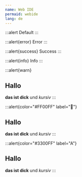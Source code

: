 ```yaml
---
name: Web IDE
permaid: webide
lang: de 
---
```


:::alert
Default
:::

:::alert{error}
Error
:::

:::alert{success}
Success
:::

:::alert{info}
Info
:::

:::alert{warn}
## Hallo 

**das ist dick** und _kursiv_
:::

:::alert{color="#FF00FF" label="🚀"}
## Hallo 

**das ist dick** und _kursiv_
:::

:::alert{color="#3300FF" label="A"}
## Hallo 

**das ist dick** und _kursiv_
:::
